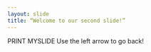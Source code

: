 ```yaml
---
layout: slide
title: “Welcome to our second slide!”
---
```

PRINT MYSLIDE
Use the left arrow to go back!
